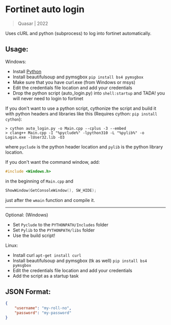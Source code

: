 # Fortinet auto login
> Quasar | 2022

Uses cURL and python (subprocess) to log into fortinet automatically.

## Usage:
Windows:
+ Install [Python](https://www.python.org)
+ Install beautifulsoup and pymsgbox ``pip install bs4 pymsgbox``
+ Make sure that you have curl.exe (from Windows or msys)
+ Edit the credentials file location and add your credentials
+ Drop the python script (auto_login.py) into ``shell:startup`` and TADA! you will never need to login to fortinet

If you don't want to use a python script, cythonize the script and build it with python headers and libraries like this (Requires cython: ``pip install cython``):
```
> cython auto_login.py -o Main.cpp --cplus -3 --embed
> clang++ Main.cpp -I "%pyclude%" -lpython310 -L "%pylib%" -o Login.exe -lUser32.lib -O3
```
where ``pyclude`` is the python header location and ``pylib`` is the python library location.

If you don't want the command window, add:
```c
#include <Windows.h>
```
in the beginning of ``Main.cpp`` and 
```c
ShowWindow(GetConsoleWindow(), SW_HIDE);
```
just after the ``wmain`` function and compile it.

------------------------------------------------------------------
Optional: (Windows)
+ Set ``Pyclude`` to the ``PYTHONPATH/Includes`` folder
+ Set ``Pylib`` to the ``PYTHONPATH/libs`` folder
+ Use the build script!

Linux:
+ Install curl ``apt-get install curl``
+ Install beautifulsoup and pymsgbox (tk as well) ``pip install bs4 pymsgbox``
+ Edit the credentials file location and add your credentials
+ Add the script as a startup task

## JSON Format:
```json
{
	"username": "my-roll-no",
	"password": "my-password"
}
```
